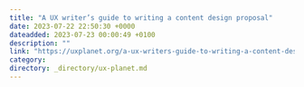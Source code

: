 ```yaml
---
title: "A UX writer’s guide to writing a content design proposal"
date: 2023-07-22 22:50:30 +0000
dateadded: 2023-07-23 00:00:49 +0100
description: ""
link: "https://uxplanet.org/a-ux-writers-guide-to-writing-a-content-design-proposal-ae93b743e755?source=rss----819cc2aaeee0---4"
category:
directory: _directory/ux-planet.md
---
```

